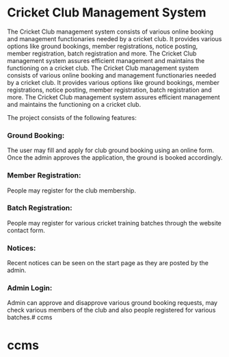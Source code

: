 # Cricket Club Management System
The Cricket Club management system consists of various online booking and management functionaries needed by a cricket club. It provides various options like ground bookings, member registrations, notice posting, member registration, batch registration and more. The Cricket Club management system assures efficient management and maintains the functioning on a cricket club. 	The Cricket Club management system consists of various online booking and management functionaries needed by a cricket club. It provides various options like ground bookings, member registrations, notice posting, member registration, batch registration and more. The Cricket Club management system assures efficient management and maintains the functioning on a cricket club. 

The project consists of the following features:

### Ground Booking: 
The user may fill and apply for club ground booking using an online form. Once the admin approves the application, the ground is booked accordingly.

### Member Registration:
People may register for the club membership.

### Batch Registration:
People may register for various cricket training batches through the website contact form.

### Notices: 
Recent notices can be seen on the start page as they are posted by the admin.

### Admin Login: 
Admin can approve and disapprove various ground booking requests, may check various members of the club and also people registered for various batches.# ccms
# ccms
